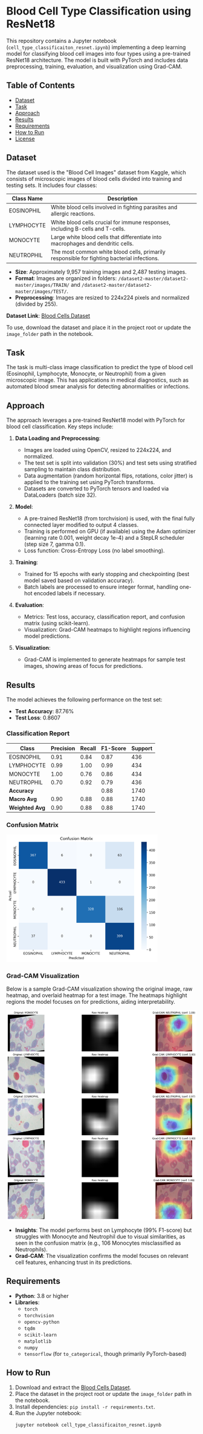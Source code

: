# Blood Cell Type Classification using ResNet18

This repository contains a Jupyter notebook (`cell_type_classificaiton_resnet.ipynb`) implementing a deep learning model for classifying blood cell images into four types using a pre-trained ResNet18 architecture. The model is built with PyTorch and includes data preprocessing, training, evaluation, and visualization using Grad-CAM.

## Table of Contents

- [Dataset](#dataset)
- [Task](#task)
- [Approach](#approach)
- [Results](#results)
- [Requirements](#requirements)
- [How to Run](#how-to-run)
- [License](#license)

## Dataset

The dataset used is the "Blood Cell Images" dataset from Kaggle, which consists of microscopic images of blood cells divided into training and testing sets. It includes four classes:

| Class Name   | Description                                                                 |
|--------------|-----------------------------------------------------------------------------|
| EOSINOPHIL   | White blood cells involved in fighting parasites and allergic reactions.     |
| LYMPHOCYTE   | White blood cells crucial for immune responses, including B-cells and T-cells. |
| MONOCYTE     | Large white blood cells that differentiate into macrophages and dendritic cells. |
| NEUTROPHIL   | The most common white blood cells, primarily responsible for fighting bacterial infections. |

- **Size**: Approximately 9,957 training images and 2,487 testing images.
- **Format**: Images are organized in folders: `/dataset2-master/dataset2-master/images/TRAIN/` and `/dataset2-master/dataset2-master/images/TEST/`.
- **Preprocessing**: Images are resized to 224x224 pixels and normalized (divided by 255).

**Dataset Link**: [Blood Cells Dataset](https://www.kaggle.com/paultimothymooney/blood-cells)

To use, download the dataset and place it in the project root or update the `image_folder` path in the notebook.

## Task

The task is multi-class image classification to predict the type of blood cell (Eosinophil, Lymphocyte, Monocyte, or Neutrophil) from a given microscopic image. This has applications in medical diagnostics, such as automated blood smear analysis for detecting abnormalities or infections.

## Approach

The approach leverages a pre-trained ResNet18 model with PyTorch for blood cell classification. Key steps include:

1. **Data Loading and Preprocessing**:
   - Images are loaded using OpenCV, resized to 224x224, and normalized.
   - The test set is split into validation (30%) and test sets using stratified sampling to maintain class distribution.
   - Data augmentation (random horizontal flips, rotations, color jitter) is applied to the training set using PyTorch transforms.
   - Datasets are converted to PyTorch tensors and loaded via DataLoaders (batch size 32).

2. **Model**:
   - A pre-trained ResNet18 (from torchvision) is used, with the final fully connected layer modified to output 4 classes.
   - Training is performed on GPU (if available) using the Adam optimizer (learning rate 0.001, weight decay 1e-4) and a StepLR scheduler (step size 7, gamma 0.1).
   - Loss function: Cross-Entropy Loss (no label smoothing).

3. **Training**:
   - Trained for 15 epochs with early stopping and checkpointing (best model saved based on validation accuracy).
   - Batch labels are processed to ensure integer format, handling one-hot encoded labels if necessary.

4. **Evaluation**:
   - Metrics: Test loss, accuracy, classification report, and confusion matrix (using scikit-learn).
   - Visualization: Grad-CAM heatmaps to highlight regions influencing model predictions.

5. **Visualization**:
   - Grad-CAM is implemented to generate heatmaps for sample test images, showing areas of focus for predictions.

## Results

The model achieves the following performance on the test set:

- **Test Accuracy**: 87.76%
- **Test Loss**: 0.8607

### Classification Report
| Class       | Precision | Recall | F1-Score | Support |
|-------------|-----------|--------|----------|---------|
| EOSINOPHIL  | 0.91      | 0.84   | 0.87     | 436     |
| LYMPHOCYTE  | 0.99      | 1.00   | 0.99     | 434     |
| MONOCYTE    | 1.00      | 0.76   | 0.86     | 434     |
| NEUTROPHIL  | 0.70      | 0.92   | 0.79     | 436     |
| **Accuracy**|           |        | 0.88     | 1740    |
| **Macro Avg**| 0.90     | 0.88   | 0.88     | 1740    |
| **Weighted Avg** | 0.90  | 0.88   | 0.88     | 1740    |

### Confusion Matrix

<img src="images/confusion_matrix.png" alt="confusion_matrix" width="400"/>

### Grad-CAM Visualization
Below is a sample Grad-CAM visualization showing the original image, raw heatmap, and overlaid heatmap for a test image. The heatmaps highlight regions the model focuses on for predictions, aiding interpretability.

<img src="images/download.png" alt="gradcam_visualization"/>

- **Insights**: The model performs best on Lymphocyte (99% F1-score) but struggles with Monocyte and Neutrophil due to visual similarities, as seen in the confusion matrix (e.g., 106 Monocytes misclassified as Neutrophils).
- **Grad-CAM**: The visualization confirms the model focuses on relevant cell features, enhancing trust in its predictions.



## Requirements

- **Python**: 3.8 or higher
- **Libraries**:
  - `torch`
  - `torchvision`
  - `opencv-python`
  - `tqdm`
  - `scikit-learn`
  - `matplotlib`
  - `numpy`
  - `tensorflow` (for `to_categorical`, though primarily PyTorch-based)

## How to Run

1. Download and extract the [Blood Cells Dataset](https://www.kaggle.com/paultimothymooney/blood-cells).
2. Place the dataset in the project root or update the `image_folder` path in the notebook.
3. Install dependencies: `pip install -r requirements.txt`.
4. Run the Jupyter notebook:
   ```bash
   jupyter notebook cell_type_classificaiton_resnet.ipynb
